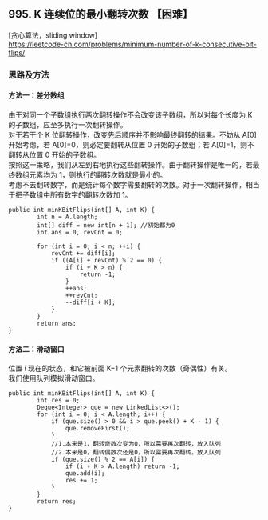 ## 995. K 连续位的最小翻转次数 【困难】     
[贪心算法，sliding window]     
https://leetcode-cn.com/problems/minimum-number-of-k-consecutive-bit-flips/       

### 思路及方法     
#### 方法一：差分数组     
由于对同一个子数组执行两次翻转操作不会改变该子数组，所以对每个长度为 K 的子数组，应至多执行一次翻转操作。      
对于若干个 K 位翻转操作，改变先后顺序并不影响最终翻转的结果。不妨从 A[0] 开始考虑，若 A[0]=0，则必定要翻转从位置 0 开始的子数组；若 A[0]=1，则不翻转从位置 0 开始的子数组。       
按照这一策略，我们从左到右地执行这些翻转操作。由于翻转操作是唯一的，若最终数组元素均为 1，则执行的翻转次数就是最小的。      
考虑不去翻转数字，而是统计每个数字需要翻转的次数。对于一次翻转操作，相当于把子数组中所有数字的翻转次数加 1。       
```
public int minKBitFlips(int[] A, int K) {
        int n = A.length;
        int[] diff = new int[n + 1]; //初始都为0
        int ans = 0, revCnt = 0;

        for (int i = 0; i < n; ++i) {
            revCnt += diff[i];
            if ((A[i] + revCnt) % 2 == 0) {
                if (i + K > n) {
                    return -1;
                }
                ++ans;
                ++revCnt;
                --diff[i + K];
            }
        }
        return ans;
}
```

#### 方法二：滑动窗口    
位置 i 现在的状态，和它被前面 K−1 个元素翻转的次数（奇偶性）有关。     
我们使用队列模拟滑动窗口。     
```
public int minKBitFlips(int[] A, int K) {
        int res = 0;
        Deque<Integer> que = new LinkedList<>();
        for (int i = 0; i < A.length; i++) {
            if (que.size() > 0 && i > que.peek() + K - 1) {
                que.removeFirst();
            }
            //1.本来是1，翻转奇数次变为0，所以需要再次翻转，放入队列
            //2.本来是0，翻转偶数次还是0，所以需要再次翻转，放入队列
            if (que.size() % 2 == A[i]) {
                if (i + K > A.length) return -1;
                que.add(i);
                res += 1;
            }
        }
        return res;
}
```


















